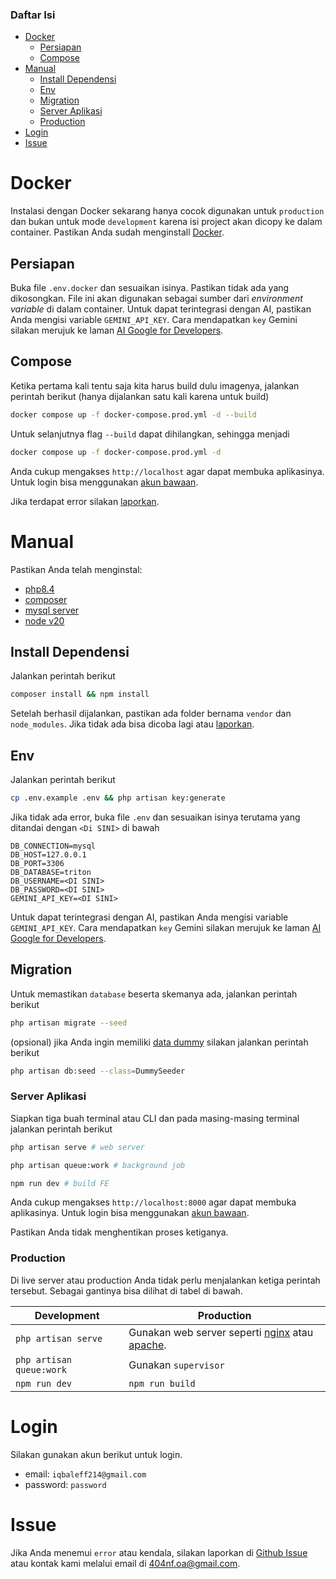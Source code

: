 ### Daftar Isi

- [Docker](#docker)
    - [Persiapan](#persiapan)
    - [Compose](#compose)
- [Manual](#manual)
    - [Install Dependensi](#install-dependensi)
    - [Env](#env)
    - [Migration](#migration)
    - [Server Aplikasi](#server-aplikasi)
    - [Production](#server-aplikasi)
- [Login](#login)
- [Issue](#issue)

# Docker

Instalasi dengan Docker sekarang hanya cocok digunakan untuk `production` dan bukan untuk mode `development` karena isi project akan dicopy ke dalam container. Pastikan Anda sudah menginstall [Docker](https://docs.docker.com/desktop/setup/install/windows-install/).

## Persiapan

Buka file `.env.docker` dan sesuaikan isinya. Pastikan tidak ada yang dikosongkan. File ini akan digunakan sebagai sumber dari _environment variable_ di dalam container. Untuk dapat terintegrasi dengan AI, pastikan Anda mengisi variable `GEMINI_API_KEY`. Cara mendapatkan `key` Gemini silakan merujuk ke laman [AI Google for Developers](https://ai.google.dev/gemini-api/docs).

## Compose

Ketika pertama kali tentu saja kita harus build dulu imagenya, jalankan perintah berikut (hanya dijalankan satu kali karena untuk build)

```sh
docker compose up -f docker-compose.prod.yml -d --build
```

Untuk selanjutnya flag `--build` dapat dihilangkan, sehingga menjadi

```sh
docker compose up -f docker-compose.prod.yml -d
```

Anda cukup mengakses `http://localhost` agar dapat membuka aplikasinya. Untuk login bisa menggunakan [akun bawaan](#login).

Jika terdapat error silakan [laporkan](#issue).

# Manual

Pastikan Anda telah menginstal:
- [php8.4](https://www.php.net/downloads.php)
- [composer](https://getcomposer.org/download/)
- [mysql server](https://dev.mysql.com/downloads/mysql/8.0.html)
- [node v20](https://nodejs.org/en/download)

## Install Dependensi

Jalankan perintah berikut
```sh
composer install && npm install
```

Setelah berhasil dijalankan, pastikan ada folder bernama `vendor` dan `node_modules`. Jika tidak ada bisa dicoba lagi atau [laporkan](#issue).

## Env

Jalankan perintah berikut
```sh
cp .env.example .env && php artisan key:generate
```

Jika tidak ada error, buka file `.env` dan sesuaikan isinya terutama yang ditandai dengan `<Di SINI>` di bawah
```
DB_CONNECTION=mysql
DB_HOST=127.0.0.1
DB_PORT=3306
DB_DATABASE=triton
DB_USERNAME=<DI SINI>
DB_PASSWORD=<DI SINI>
GEMINI_API_KEY=<DI SINI>
```

Untuk dapat terintegrasi dengan AI, pastikan Anda mengisi variable `GEMINI_API_KEY`. Cara mendapatkan `key` Gemini silakan merujuk ke laman [AI Google for Developers](https://ai.google.dev/gemini-api/docs).

## Migration

Untuk memastikan `database` beserta skemanya ada, jalankan perintah berikut

```sh
php artisan migrate --seed
```

(opsional) jika Anda ingin memiliki [data dummy](https://en.wikipedia.org/wiki/Dummy_data) silakan jalankan perintah berikut

```sh
php artisan db:seed --class=DummySeeder
```

### Server Aplikasi

Siapkan tiga buah terminal atau CLI dan pada masing-masing terminal jalankan perintah berikut
```sh
php artisan serve # web server
```
```sh
php artisan queue:work # background job
```
```sh
npm run dev # build FE
```

Anda cukup mengakses `http://localhost:8000` agar dapat membuka aplikasinya. Untuk login bisa menggunakan [akun bawaan](#login).

Pastikan Anda tidak menghentikan proses ketiganya. 

### Production

Di live server atau production Anda tidak perlu menjalankan ketiga perintah tersebut. Sebagai gantinya bisa dilihat di tabel di bawah.

| Development | Production |
|------|-----------|
| `php artisan serve` | Gunakan web server seperti [nginx](https://nginx.org/) atau [apache](https://httpd.apache.org/). |
| `php artisan queue:work` | Gunakan `supervisor` |
| `npm run dev` | `npm run build` |


# Login

Silakan gunakan akun berikut untuk login.

- email: `iqbaleff214@gmail.com`
- password: `password`

# Issue

Jika Anda menemui `error` atau kendala, silakan laporkan di [Github Issue](https://github.com/404NotFoundIndonesia/for-sale/issues) atau kontak kami melalui email di [404nf.oa@gmail.com](mailto:404nf.oa@gmail.com).
